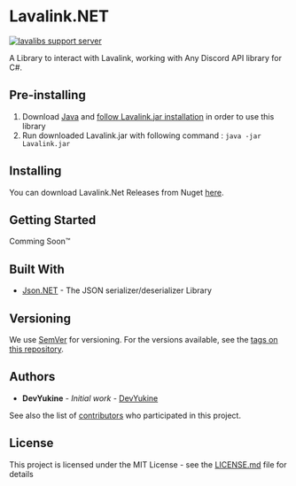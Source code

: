 # Lavalink.NET

[![lavalibs support server](https://discordapp.com/api/guilds/494948120103485440/embed.png)](https://discord.gg/jXSKeW5)

A Library to interact with Lavalink, working with Any Discord API library for C#.

## Pre-installing 
1. Download [Java](https://java.com/en/download) and [follow Lavalink.jar installation](https://github.com/Frederikam/Lavalink#server-configuration) in order to use this library
2. Run downloaded Lavalink.jar with following command : `java -jar Lavalink.jar`

## Installing
You can download Lavalink.Net Releases from Nuget [here](https://www.nuget.org/packages/Lavalink.NET).

## Getting Started

Comming Soon™

## Built With

* [Json.NET](https://www.newtonsoft.com/json) - The JSON serializer/deserializer Library

## Versioning

We use [SemVer](http://semver.org/) for versioning. For the versions available, see the [tags on this repository](https://github.com/Dev-Yukine/Lavalink.NET/tags). 

## Authors

* **DevYukine** - *Initial work* - [DevYukine](https://github.com/Dev-Yukine)

See also the list of [contributors](https://github.com/Dev-Yukine/Lavalink.NET/contributors) who participated in this project.

## License

This project is licensed under the MIT License - see the [LICENSE.md](https://github.com/Dev-Yukine/Lavalink.NET/blob/master/LICENSE) file for details
